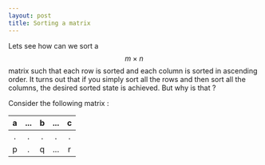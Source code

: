 ```yaml
---
layout: post
title: Sorting a matrix 
---
```

Lets see how can we sort a $$ m \times n $$ matrix such that each row is sorted and each column is sorted in ascending order. It turns out that if you simply sort all the rows and then sort all the columns, the desired sorted state is achieved. But why is that ? 

Consider the following matrix : 

| a             | ...           | b     | ...  |  c  |
| :-----------: |:-------------:|:-----:|:----:|:---:|
| .             | .             | .     |  .   |  .  | 
| p             | .             |  q    | ...  |  r  |

